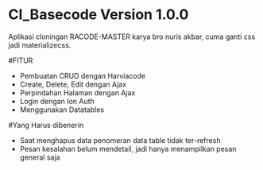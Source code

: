 # CI_Basecode Version 1.0.0
Aplikasi cloningan RACODE-MASTER karya bro nuris akbar, cuma ganti css jadi materializecss.

#FITUR
* Pembuatan CRUD dengan Harviacode
* Create, Delete, Edit dengan Ajax
* Perpindahan Halaman dengan Ajax
* Login dengan Ion Auth
* Menggunakan Datatables

#Yang Harus dibenerin
* Saat menghapus data penomeran data table tidak ter-refresh
* Pesan kesalahan belum mendetail, jadi hanya menampilkan pesan general saja
